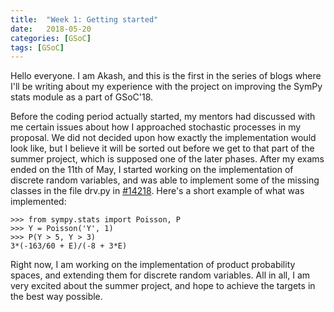 ```yaml
---
title:  "Week 1: Getting started"
date:   2018-05-20
categories: [GSoC]
tags: [GSoC]
---
```

Hello everyone. I am Akash, and this is the first in the series of blogs where I'll be writing about my experience with the project on improving the SymPy stats module as a part of GSoC'18.

Before the coding period actually started, my mentors had discussed with me certain issues about how I approached stochastic processes in my proposal. We did not decided upon how exactly the implementation would look like, but I believe it will be sorted out before we get to that part of the summer project, which is supposed one of the later phases. After my exams ended on the 11th of May, I started working on the implementation of discrete random variables, and was able to implement some of the missing classes in the file drv.py in [#14218](https://github.com/sympy/sympy/pull/14218).
Here's a short example of what was implemented:

```
>>> from sympy.stats import Poisson, P
>>> Y = Poisson('Y', 1)
>>> P(Y > 5, Y > 3)
3*(-163/60 + E)/(-8 + 3*E)
```

Right now, I am working on the implementation of product probability spaces, and extending them for discrete random variables. All in all, I am very excited about the summer project, and hope to achieve the targets in the best way possible.
